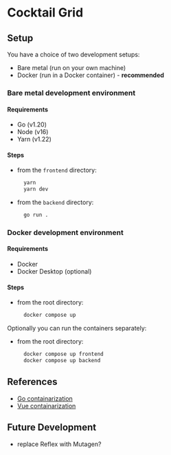 # Cocktail Grid

## Setup

You have a choice of two development setups:
- Bare metal (run on your own machine)
- Docker (run in a Docker container) - **recommended**

### Bare metal development environment

#### Requirements

- Go (v1.20)
- Node (v16)
- Yarn (v1.22)

#### Steps

- from the `frontend` directory:
  ```bash
    yarn
    yarn dev
  ```

- from the `backend` directory:
  ```bash
    go run .
  ```

### Docker development environment

#### Requirements

- Docker
- Docker Desktop (optional)

#### Steps

- from the root directory:
  ```bash
    docker compose up
  ```

Optionally you can run the containers separately:
- from the root directory:
  ```bash
    docker compose up frontend
    docker compose up backend
  ```

## References

- [Go containarization](https://karol-filipczuk.medium.com/development-environment-for-web-app-with-containers-docker-vue-js-go-part-1-b0f4d663bd64)
- [Vue containarization](https://karol-filipczuk.medium.com/development-environment-for-web-app-with-containers-docker-vue-js-go-part-2-25f059d88cb8)

## Future Development

- replace Reflex with Mutagen?